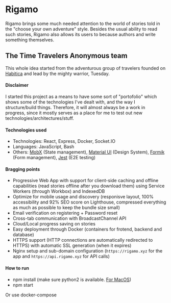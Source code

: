 # Rigamo

Rigamo brings some much needed attention to the world of stories told in the "choose your own adventure" style. Besides the usual ability to read such stories, Rigamo also allows its users to because authors and write something themselves.

## The Time Travelers Anonymous team

This whole idea started from the adventurous group of travelers founded on [Habitica](https://habitica.com/) and lead by the mighty warrior, Tuesday.

#### Disclaimer

I started this project as a means to have some sort of "portofolio" which shows some of the technologies I've dealt with, and the way I structure/build things. Therefore, it will almost always be a work in progress, since it mostly serves as a place for me to test out new technologies/architectures/stuff.

#### Technologies used
- Technologies: React, Express, Docker, Socket.IO
- Languages: JavaScript, Bash
- Others: [MobX](https://mobx.js.org/README.html) (State management), [Material UI](http://material-ui.com/) (Design System), [Formik](https://github.com/jaredpalmer/formik) (Form management), [Jest](https://jestjs.io/) (E2E testing)

#### Bragging points
- Progressive Web App with support for client-side caching and offline capabilities (read stories offline after you download them) using Service Workers (through Workbox) and IndexedDB
- Optimize for mobile usage and discovery (responisve layout, 100% accessibility and 92% SEO score on Lighthouse, compressed everything as much as possible to keep the bundle size small)
- Email verification on registering + Password reset
- Cross-tab communication with BroadcastChannel API
- Cloud/Local progress saving on stories
- Easy deployment through Docker (containers for frotend, backend and database)
- HTTPS support (HTTP connections are automatically redirected to HTTPS) with automatic SSL generation (when it expires)
- Nginx setup and sub-domain configuration (`https://rigamo.xyz` for the app and `https://api.rigamo.xyz` for API calls)

#### How to run

- npm install (make sure python2 is available. [For MacOS](https://stackoverflow.com/a/71957847/5619416))
- npm start

Or use docker-compose
